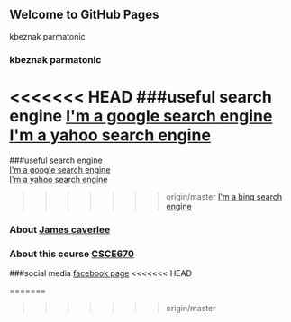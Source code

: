 ## Welcome to GitHub Pages

kbeznak parmatonic

### kbeznak parmatonic


<<<<<<< HEAD
###useful search engine
[I'm a google search engine](https://www.google.com)
[I'm a yahoo search engine](https://www.yahoo.com)
=======
###useful search engine<br>
[I'm a google search engine](https://www.google.com)
<br>
[I'm a yahoo search engine](https://www.yahoo.com)
<br>
>>>>>>> origin/master
[I'm a bing search engine](https://www.bing.com)


### About [James caverlee](http://faculty.cse.tamu.edu/caverlee/)


### About this course [CSCE670](http://courses.cse.tamu.edu/caverlee/csce670/)


###social media
[facebook page](https://www.facebook.com/profile.php?id=100009639441406)
<<<<<<< HEAD

=======
>>>>>>> origin/master
